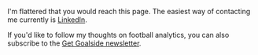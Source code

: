 I'm flattered that you would reach this page. The easiest way of contacting me currently is [LinkedIn](https://www.linkedin.com/in/mark-thompson-a1005184/).

If you'd like to follow my thoughts on football analytics, you can also subscribe to the [Get Goalside newsletter](https://www.getgoalsideanalytics.com/newsletter/).
